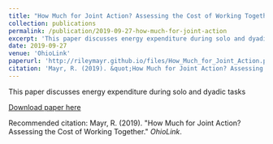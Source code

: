 ```yaml
---
title: "How Much for Joint Action? Assessing the Cost of Working Together"
collection: publications
permalink: /publication/2019-09-27-how-much-for-joint-action
excerpt: 'This paper discusses energy expenditure during solo and dyadic tasks'
date: 2019-09-27
venue: 'OhioLink'
paperurl: 'http://rileymayr.github.io/files/How_Much_for_Joint_Action.pdf'
citation: 'Mayr, R. (2019). &quot;How Much for Joint Action? Assessing the Cost of Working Together.&quot; <i>OhioLink</i>.  '
---
```

This paper discusses energy expenditure during solo and dyadic tasks

[Download paper here](http://rileymayr.github.io/files/How_Much_for_Joint_Action.pdf)

Recommended citation: Mayr, R. (2019). "How Much for Joint Action? Assessing the Cost of Working Together." <i>OhioLink</i>.  